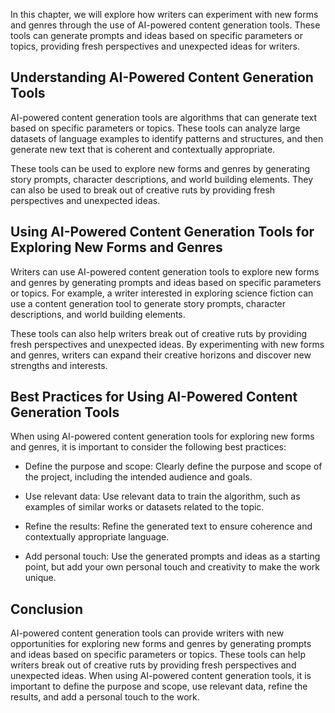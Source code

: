 
In this chapter, we will explore how writers can experiment with new forms and genres through the use of AI-powered content generation tools. These tools can generate prompts and ideas based on specific parameters or topics, providing fresh perspectives and unexpected ideas for writers.

Understanding AI-Powered Content Generation Tools
-------------------------------------------------

AI-powered content generation tools are algorithms that can generate text based on specific parameters or topics. These tools can analyze large datasets of language examples to identify patterns and structures, and then generate new text that is coherent and contextually appropriate.

These tools can be used to explore new forms and genres by generating story prompts, character descriptions, and world building elements. They can also be used to break out of creative ruts by providing fresh perspectives and unexpected ideas.

Using AI-Powered Content Generation Tools for Exploring New Forms and Genres
----------------------------------------------------------------------------

Writers can use AI-powered content generation tools to explore new forms and genres by generating prompts and ideas based on specific parameters or topics. For example, a writer interested in exploring science fiction can use a content generation tool to generate story prompts, character descriptions, and world building elements.

These tools can also help writers break out of creative ruts by providing fresh perspectives and unexpected ideas. By experimenting with new forms and genres, writers can expand their creative horizons and discover new strengths and interests.

Best Practices for Using AI-Powered Content Generation Tools
------------------------------------------------------------

When using AI-powered content generation tools for exploring new forms and genres, it is important to consider the following best practices:

* Define the purpose and scope: Clearly define the purpose and scope of the project, including the intended audience and goals.

* Use relevant data: Use relevant data to train the algorithm, such as examples of similar works or datasets related to the topic.

* Refine the results: Refine the generated text to ensure coherence and contextually appropriate language.

* Add personal touch: Use the generated prompts and ideas as a starting point, but add your own personal touch and creativity to make the work unique.

Conclusion
----------

AI-powered content generation tools can provide writers with new opportunities for exploring new forms and genres by generating prompts and ideas based on specific parameters or topics. These tools can help writers break out of creative ruts by providing fresh perspectives and unexpected ideas. When using AI-powered content generation tools, it is important to define the purpose and scope, use relevant data, refine the results, and add a personal touch to the work.
